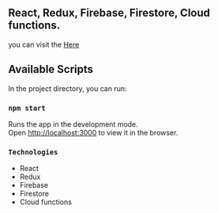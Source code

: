 ## React, Redux, Firebase, Firestore, Cloud functions.

you can visit the [Here](https://joe-marioplan.web.app/)

## Available Scripts

In the project directory, you can run:

### `npm start`

Runs the app in the development mode.<br />
Open [http://localhost:3000](http://localhost:3000) to view it in the browser.

### `Technologies`

 - React
 - Redux
 - Firebase
 - Firestore
 - Cloud functions

